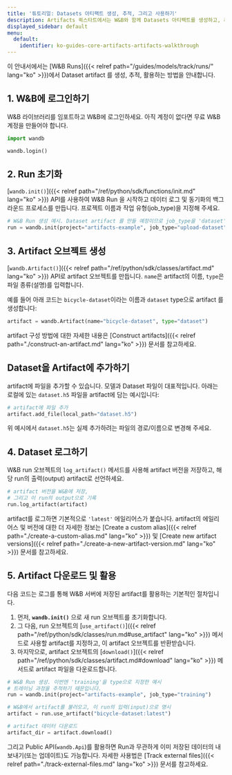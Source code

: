 ```yaml
---
title: '튜토리얼: Datasets 아티팩트 생성, 추적, 그리고 사용하기'
description: Artifacts 퀵스타트에서는 W&B와 함께 Datasets 아티팩트를 생성하고, 추적하며, 사용하는 방법을 안내합니다.
displayed_sidebar: default
menu:
  default:
    identifier: ko-guides-core-artifacts-artifacts-walkthrough
---
```


이 안내서에서는 [W&B Runs]({{< relref path="/guides/models/track/runs/" lang="ko" >}})에서 Dataset artifact 를 생성, 추적, 활용하는 방법을 안내합니다.

## 1. W&B에 로그인하기

W&B 라이브러리를 임포트하고 W&B에 로그인하세요. 아직 계정이 없다면 무료 W&B 계정을 만들어야 합니다.

```python
import wandb

wandb.login()
```

## 2. Run 초기화

[`wandb.init()`]({{< relref path="/ref/python/sdk/functions/init.md" lang="ko" >}}) API를 사용하여 W&B Run 을 시작하고 데이터 로그 및 동기화의 백그라운드 프로세스를 만듭니다. 프로젝트 이름과 작업 유형(job_type)을 지정해 주세요.

```python
# W&B Run 생성 예시. Dataset artifact 를 만들 예정이므로 job_type을 'dataset'으로 설정합니다.
run = wandb.init(project="artifacts-example", job_type="upload-dataset")
```

## 3. Artifact 오브젝트 생성

[`wandb.Artifact()`]({{< relref path="/ref/python/sdk/classes/artifact.md" lang="ko" >}}) API로 artifact 오브젝트를 만듭니다. `name`은 artifact의 이름, `type`은 파일 종류(설명)를 입력합니다.

예를 들어 아래 코드는 `bicycle-dataset`이라는 이름과 `dataset` type으로 artifact 를 생성합니다:

```python
artifact = wandb.Artifact(name="bicycle-dataset", type="dataset")
```

artifact 구성 방법에 대한 자세한 내용은 [Construct artifacts]({{< relref path="./construct-an-artifact.md" lang="ko" >}}) 문서를 참고하세요.

## Dataset을 Artifact에 추가하기

artifact에 파일을 추가할 수 있습니다. 모델과 Dataset 파일이 대표적입니다. 아래는 로컬에 있는 `dataset.h5` 파일을 artifact에 담는 예시입니다:

```python
# artifact에 파일 추가
artifact.add_file(local_path="dataset.h5")
```

위 예시에서 `dataset.h5`는 실제 추가하려는 파일의 경로/이름으로 변경해 주세요.

## 4. Dataset 로그하기

W&B run 오브젝트의 `log_artifact()` 메서드를 사용해 artifact 버전을 저장하고, 해당 run의 출력(output) artifact로 선언하세요.

```python
# artifact 버전을 W&B에 저장,
# 그리고 이 run의 output으로 기록
run.log_artifact(artifact)
```

artifact를 로그하면 기본적으로 `'latest'` 에일리어스가 붙습니다. artifact의 에일리어스 및 버전에 대한 더 자세한 정보는 [Create a custom alias]({{< relref path="./create-a-custom-alias.md" lang="ko" >}}) 및 [Create new artifact versions]({{< relref path="./create-a-new-artifact-version.md" lang="ko" >}}) 문서를 참고하세요.

## 5. Artifact 다운로드 및 활용

다음 코드는 로그를 통해 W&B 서버에 저장된 artifact를 활용하는 기본적인 절차입니다.

1. 먼저, **`wandb.init()`** 으로 새 run 오브젝트를 초기화합니다.
2. 그 다음, run 오브젝트의 [`use_artifact()`]({{< relref path="/ref/python/sdk/classes/run.md#use_artifact" lang="ko" >}}) 메서드로 사용할 artifact를 지정하고, 이 artifact 오브젝트를 반환받습니다.
3. 마지막으로, artifact 오브젝트의 [`download()`]({{< relref path="/ref/python/sdk/classes/artifact.md#download" lang="ko" >}}) 메서드로 artifact 파일을 다운로드합니다.

```python
# W&B Run 생성. 이번엔 'training'을 type으로 지정한 예시
# 트레이닝 과정을 추적하기 때문입니다.
run = wandb.init(project="artifacts-example", job_type="training")

# W&B에서 artifact를 불러오고, 이 run의 입력(input)으로 명시
artifact = run.use_artifact("bicycle-dataset:latest")

# artifact 데이터 다운로드
artifact_dir = artifact.download()
```

그리고 Public API(`wandb.Api`)를 활용하면 Run과 무관하게 이미 저장된 데이터의 내보내기(또는 업데이트)도 가능합니다. 자세한 사용법은 [Track external files]({{< relref path="./track-external-files.md" lang="ko" >}}) 문서를 참고하세요.